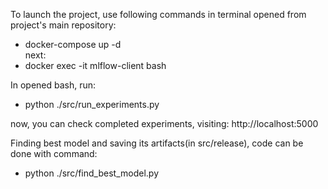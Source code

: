 To launch the project, use following commands in terminal opened from project's main repository:
- docker-compose up -d  
next: 
- docker exec -it mlflow-client bash

In opened bash, run:  
- python ./src/run_experiments.py

now, you can check completed experiments, visiting: http://localhost:5000

Finding best model and saving its artifacts(in src/release), code can be done with command:  
- python ./src/find_best_model.py
